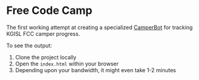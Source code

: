 Free Code Camp
==============

The first working attempt at creating a specialized [CamperBot](http://fcc-status.herokuapp.com)
for tracking KGISL FCC camper progress.

To see the output:

1. Clone the project locally
2. Open the `index.html` within your browser
3. Depending upon your bandwidth, it might even take 1-2 minutes
